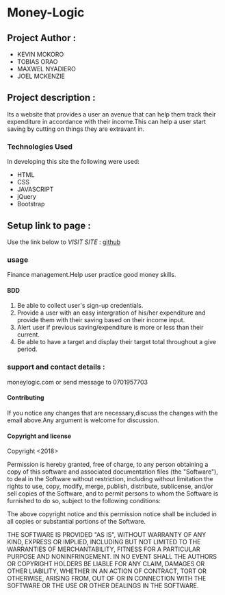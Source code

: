 # Money-Logic

## Project Author :

-   KEVIN MOKORO
-   TOBIAS ORAO
-   MAXWEL NYADIERO
-   JOEL MCKENZIE

## Project description :

Its a website that provides a user an avenue that can help them track their expenditure in accordance  with their income.This can help a user start saving by cutting on things they are extravant in.

### Technologies Used

In developing this site the following were used:

-   HTML
-   CSS
-   JAVASCRIPT
-   jQuery
-   Bootstrap

## Setup link to page :

Use the link below to _VISIT SITE_ : [github](https://kevinmokoro.github.io/Money-Logic/.)

### usage

Finance management.Help user practice good money skills.

#### BDD

1.  Be able to collect user's  sign-up credentials.
2.  Provide a user with an easy intergration of his/her expenditure and provide them with their saving based on their income input.
3.  Alert user if previous saving/expenditure is more or less than their current.
4.  Be able to have a target and display their target total throughout a give period.

### support and contact details :

moneylogic.com or send message to 0701957703

#### Contributing

If you notice any changes that are necessary,discuss the changes with the email above.Any argument is welcome for discussion.

#### Copyright and license

Copyright <2018> <Money Logic>

Permission is hereby granted, free of charge, to any person obtaining a copy of this software and associated documentation files (the "Software"), to deal in the Software without restriction, including without limitation the rights to use, copy, modify, merge, publish, distribute, sublicense, and/or sell copies of the Software, and to permit persons to whom the Software is furnished to do so, subject to the following conditions:

The above copyright notice and this permission notice shall be included in all copies or substantial portions of the Software.

THE SOFTWARE IS PROVIDED "AS IS", WITHOUT WARRANTY OF ANY KIND, EXPRESS OR IMPLIED, INCLUDING BUT NOT LIMITED TO THE WARRANTIES OF MERCHANTABILITY, FITNESS FOR A PARTICULAR PURPOSE AND NONINFRINGEMENT. IN NO EVENT SHALL THE AUTHORS OR COPYRIGHT HOLDERS BE LIABLE FOR ANY CLAIM, DAMAGES OR OTHER LIABILITY, WHETHER IN AN ACTION OF CONTRACT, TORT OR OTHERWISE, ARISING FROM, OUT OF OR IN CONNECTION WITH THE SOFTWARE OR THE USE OR OTHER DEALINGS IN THE SOFTWARE.
